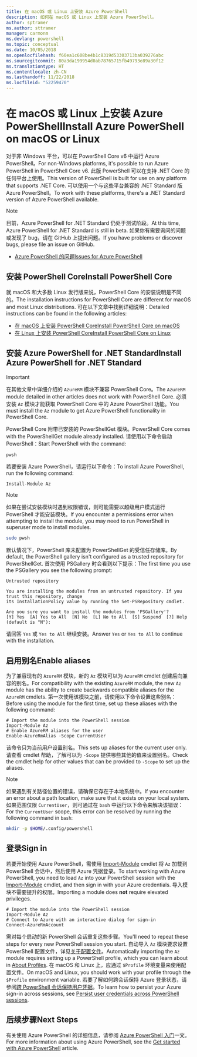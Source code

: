 ```yaml
---
title: 在 macOS 或 Linux 上安装 Azure PowerShell
description: 如何在 macOS 或 Linux 上安装 Azure PowerShell。
author: sptramer
ms.author: sttramer
manager: carmonm
ms.devlang: powershell
ms.topic: conceptual
ms.date: 10/05/2018
ms.openlocfilehash: f60ea1c608be4b1c8319d53303713ba039276abc
ms.sourcegitcommit: 80a3da199954d0ab78765715fb49793e89a30f12
ms.translationtype: HT
ms.contentlocale: zh-CN
ms.lasthandoff: 11/22/2018
ms.locfileid: "52259470"
---
```

# <a name="install-azure-powershell-on-macos-or-linux"></a><span data-ttu-id="ee078-103">在 macOS 或 Linux 上安装 Azure PowerShell</span><span class="sxs-lookup"><span data-stu-id="ee078-103">Install Azure PowerShell on macOS or Linux</span></span>

<span data-ttu-id="ee078-104">对于非 Windows 平台，可以在 PowerShell Core v6 中运行 Azure PowerShell。</span><span class="sxs-lookup"><span data-stu-id="ee078-104">For non-Windows platforms, it's possible to run Azure PowerShell in PowerShell Core v6.</span></span> <span data-ttu-id="ee078-105">此版 PowerShell 可以在支持 .NET Core 的任何平台上使用。</span><span class="sxs-lookup"><span data-stu-id="ee078-105">This version of PowerShell is built for use on any platform that supports .NET Core.</span></span> <span data-ttu-id="ee078-106">可以使用一个与这些平台兼容的 .NET Standard 版 Azure PowerShell。</span><span class="sxs-lookup"><span data-stu-id="ee078-106">To work with these platforms, there's a .NET Standard version of Azure PowerShell available.</span></span>

> [!NOTE]
> <span data-ttu-id="ee078-107">目前，Azure PowerShell for .NET Standard 仍处于测试阶段。</span><span class="sxs-lookup"><span data-stu-id="ee078-107">At this time, Azure PowerShell for .NET Standard is still in beta.</span></span>
> <span data-ttu-id="ee078-108">如果你有需要询问的问题或发现了 bug，请在 GitHub 上提出问题。</span><span class="sxs-lookup"><span data-stu-id="ee078-108">If you have problems or discover bugs, please file an issue on GitHub.</span></span>
>
> * [<span data-ttu-id="ee078-109">Azure PowerShell 的问题</span><span class="sxs-lookup"><span data-stu-id="ee078-109">Issues for Azure PowerShell</span></span>](https://github.com/azure/azure-docs-powershell/issues)

## <a name="install-powershell-core"></a><span data-ttu-id="ee078-110">安装 PowerShell Core</span><span class="sxs-lookup"><span data-stu-id="ee078-110">Install PowerShell Core</span></span>

<span data-ttu-id="ee078-111">就 macOS 和大多数 Linux 发行版来说，PowerShell Core 的安装说明是不同的。</span><span class="sxs-lookup"><span data-stu-id="ee078-111">The installation instructions for PowerShell Core are different for macOS and most Linux distributions.</span></span>
<span data-ttu-id="ee078-112">可在以下文章中找到详细说明：</span><span class="sxs-lookup"><span data-stu-id="ee078-112">Detailed instructions can be found in the following articles:</span></span>

* [<span data-ttu-id="ee078-113">在 macOS 上安装 PowerShell Core</span><span class="sxs-lookup"><span data-stu-id="ee078-113">Install PowerShell Core on macOS</span></span>](/powershell/scripting/setup/installing-powershell-core-on-macos)
* [<span data-ttu-id="ee078-114">在 Linux 上安装 PowerShell Core</span><span class="sxs-lookup"><span data-stu-id="ee078-114">Install PowerShell Core on Linux</span></span>](/powershell/scripting/setup/installing-powershell-core-on-linux)

## <a name="install-azure-powershell-for-net-standard"></a><span data-ttu-id="ee078-115">安装 Azure PowerShell for .NET Standard</span><span class="sxs-lookup"><span data-stu-id="ee078-115">Install Azure PowerShell for .NET Standard</span></span>

> [!IMPORTANT]
> <span data-ttu-id="ee078-116">在其他文章中详细介绍的 `AzureRM` 模块不兼容 PowerShell Core。</span><span class="sxs-lookup"><span data-stu-id="ee078-116">The `AzureRM` module detailed in other articles does not work with PowerShell Core.</span></span>
> <span data-ttu-id="ee078-117">必须安装 `Az` 模块才能获取 PowerShell Core 中的 Azure PowerShell 功能。</span><span class="sxs-lookup"><span data-stu-id="ee078-117">You must install the `Az` module to get Azure PowerShell functionality in PowerShell Core.</span></span>

<span data-ttu-id="ee078-118">PowerShell Core 附带已安装的 PowerShellGet 模块。</span><span class="sxs-lookup"><span data-stu-id="ee078-118">PowerShell Core comes with the PowerShellGet module already installed.</span></span> <span data-ttu-id="ee078-119">请使用以下命令启动 PowerShell：</span><span class="sxs-lookup"><span data-stu-id="ee078-119">Start PowerShell with the command:</span></span>

```bash
pwsh
```

<span data-ttu-id="ee078-120">若要安装 Azure PowerShell，请运行以下命令：</span><span class="sxs-lookup"><span data-stu-id="ee078-120">To install Azure PowerShell, run the following command:</span></span>

```powershell-interactive
Install-Module Az
```

> [!NOTE]
> <span data-ttu-id="ee078-121">如果在尝试安装模块时遇到权限错误，则可能需要以超级用户模式运行 PowerShell 才能安装模块。</span><span class="sxs-lookup"><span data-stu-id="ee078-121">If you encounter a permissions error when attempting to install the module, you may need to run PowerShell in superuser mode to install modules.</span></span>
>
> ```bash
> sudo pwsh
> ```

<span data-ttu-id="ee078-122">默认情况下，PowerShell 库未配置为 PowerShellGet 的受信任存储库。</span><span class="sxs-lookup"><span data-stu-id="ee078-122">By default, the PowerShell gallery isn't configured as a trusted repository for PowerShellGet.</span></span> <span data-ttu-id="ee078-123">首次使用 PSGallery 时会看到以下提示：</span><span class="sxs-lookup"><span data-stu-id="ee078-123">The first time you use the PSGallery you see the following prompt:</span></span>

```output
Untrusted repository

You are installing the modules from an untrusted repository. If you trust this repository, change
its InstallationPolicy value by running the Set-PSRepository cmdlet.

Are you sure you want to install the modules from 'PSGallery'?
[Y] Yes  [A] Yes to All  [N] No  [L] No to All  [S] Suspend  [?] Help (default is "N"):
```

<span data-ttu-id="ee078-124">请回答 `Yes` 或 `Yes to All` 继续安装。</span><span class="sxs-lookup"><span data-stu-id="ee078-124">Answer `Yes` or `Yes to All` to continue with the installation.</span></span>

## <a name="enable-aliases"></a><span data-ttu-id="ee078-125">启用别名</span><span class="sxs-lookup"><span data-stu-id="ee078-125">Enable aliases</span></span>

<span data-ttu-id="ee078-126">为了兼容现有的 `AzureRM` 模块，新的 `Az` 模块可以为 `AzureRM` cmdlet 创建后向兼容的别名。</span><span class="sxs-lookup"><span data-stu-id="ee078-126">For compatibility with the existing `AzureRM` module, the new `Az` module has the ability to create backwards compatible aliases for the `AzureRM` cmdlets.</span></span> <span data-ttu-id="ee078-127">第一次使用该模块之前，请使用以下命令设置这些别名：</span><span class="sxs-lookup"><span data-stu-id="ee078-127">Before using the module for the first time, set up these aliases with the following command:</span></span>

```powershell-interactive
# Import the module into the PowerShell session
Import-Module Az
# Enable AzureRM aliases for the user
Enable-AzureRmAlias -Scope CurrentUser
```

<span data-ttu-id="ee078-128">该命令只为当前用户设置别名。</span><span class="sxs-lookup"><span data-stu-id="ee078-128">This sets up aliases for the current user only.</span></span> <span data-ttu-id="ee078-129">请查看 cmdlet 帮助，了解可以为 `-Scope` 提供哪些其他的值来设置别名。</span><span class="sxs-lookup"><span data-stu-id="ee078-129">Check the cmdlet help for other values that can be provided to `-Scope` to set up the aliases.</span></span>

> [!NOTE]
> <span data-ttu-id="ee078-130">如果遇到有关路径位置的错误，请确保它存在于本地系统中。</span><span class="sxs-lookup"><span data-stu-id="ee078-130">If you encounter an error about a path location, make sure that it exists on your local system.</span></span> <span data-ttu-id="ee078-131">如果范围仅限 `CurrentUser`，则可通过在 `bash` 中运行以下命令来解决该错误：</span><span class="sxs-lookup"><span data-stu-id="ee078-131">For the `CurrentUser` scope, this error can be resolved by running the following command in `bash`:</span></span>
>
> ```bash
> mkdir -p $HOME/.config/powershell
> ```

## <a name="sign-in"></a><span data-ttu-id="ee078-132">登录</span><span class="sxs-lookup"><span data-stu-id="ee078-132">Sign in</span></span>

<span data-ttu-id="ee078-133">若要开始使用 Azure PowerShell，需使用 [Import-Module](/powershell/module/Microsoft.PowerShell.Core/Import-Module) cmdlet 将 `Az` 加载到 PowerShell 会话中，然后使用 Azure 凭据登录。</span><span class="sxs-lookup"><span data-stu-id="ee078-133">To start working with Azure PowerShell, you need to load `Az` into your PowerShell session with the [Import-Module](/powershell/module/Microsoft.PowerShell.Core/Import-Module) cmdlet, and then sign in with your Azure credentials.</span></span> <span data-ttu-id="ee078-134">导入模块不需要提升的权限。</span><span class="sxs-lookup"><span data-stu-id="ee078-134">Importing a module does __not__ require elevated privileges.</span></span>

```powershell-interactive
# Import the module into the PowerShell session
Import-Module Az
# Connect to Azure with an interactive dialog for sign-in
Connect-AzureRmAccount
```

<span data-ttu-id="ee078-135">需对每个启动的新 PowerShell 会话重复这些步骤。</span><span class="sxs-lookup"><span data-stu-id="ee078-135">You'll need to repeat these steps for every new PowerShell session you start.</span></span> <span data-ttu-id="ee078-136">自动导入 `Az` 模块要求设置 PowerShell 配置文件，详见[关于配置文件](/powershell/module/microsoft.powershell.core/about/about_profiles)。</span><span class="sxs-lookup"><span data-stu-id="ee078-136">Automatically importing the `Az` module requires setting up a PowerShell profile, which you can learn about in [About Profiles](/powershell/module/microsoft.powershell.core/about/about_profiles).</span></span>
<span data-ttu-id="ee078-137">在 macOS 和 Linux 上，应通过 `$Profile` 环境变量来使用配置文件。</span><span class="sxs-lookup"><span data-stu-id="ee078-137">On macOS and Linux, you should work with your profile through the `$Profile` environment variable.</span></span> <span data-ttu-id="ee078-138">若要了解如何跨会话保持 Azure 登录状态，请参阅[跨 PowerShell 会话保持用户凭据](context-persistence.md)。</span><span class="sxs-lookup"><span data-stu-id="ee078-138">To learn how to persist your Azure sign-in across sessions, see [Persist user credentials across PowerShell sessions](context-persistence.md).</span></span>

## <a name="next-steps"></a><span data-ttu-id="ee078-139">后续步骤</span><span class="sxs-lookup"><span data-stu-id="ee078-139">Next Steps</span></span>

<span data-ttu-id="ee078-140">有关使用 Azure PowerShell 的详细信息，请参阅 [Azure PowerShell 入门](get-started-azureps.md)一文。</span><span class="sxs-lookup"><span data-stu-id="ee078-140">For more information about using Azure PowerShell, see the [Get started with Azure PowerShell](get-started-azureps.md) article.</span></span>
